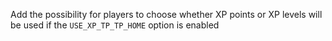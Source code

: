 Add the possibility for players to choose whether XP points or XP levels will be used if the `USE_XP_TP_TP_HOME`
option is enabled
